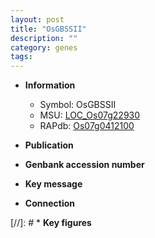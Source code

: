 ```yaml
---
layout: post
title: "OsGBSSII"
description: ""
category: genes
tags: 
---
```


* **Information**  
    + Symbol: OsGBSSII  
    + MSU: [LOC_Os07g22930](http://rice.uga.edu/cgi-bin/ORF_infopage.cgi?orf=LOC_Os07g22930)  
    + RAPdb: [Os07g0412100](http://rapdb.dna.affrc.go.jp/viewer/gbrowse_details/irgsp1?name=Os07g0412100)  

* **Publication**  

* **Genbank accession number**  

* **Key message**  

* **Connection**  

[//]: # * **Key figures**  


